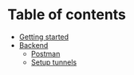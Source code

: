 # Table of contents

* [Getting started](README.md)
* [Backend](backend/README.md)
  * [Postman](backend/postman.md)
  * [Setup tunnels](backend/setup-tunnels.md)
